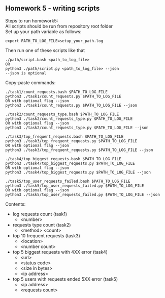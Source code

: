 ## Homework 5 - writing scripts
Steps to run homework5:  
All scripts should be run from repository root folder  
Set up your path variable as follows:
```
export PATH_TO_LOG_FILE=setup_your_path.log
```
Then run one of these scripts like that

```
./path/script.bash <path_to_log_file>
OR
python3 ./path/script.py <path_to_log_file> --json
--json is optional
```

Copy-paste commands:
```
./task1/count_requests.bash $PATH_TO_LOG_FILE
python3 ./task1/count_requests.py $PATH_TO_LOG_FILE
OR with optional flag --json
python3 ./task1/count_requests.py $PATH_TO_LOG_FILE --json

./task2/count_requests_type.bash $PATH_TO_LOG_FILE
python3 ./task2/count_requests_type.py $PATH_TO_LOG_FILE
OR with optional flag --json
python3 ./task2/count_requests_type.py $PATH_TO_LOG_FILE --json

./task3/top_frequent_requests.bash $PATH_TO_LOG_FILE
python3 ./task3/top_frequent_requests.py $PATH_TO_LOG_FILE
OR with optional flag --json
python3 ./task3/top_frequent_requests.py $PATH_TO_LOG_FILE --json

./task4/top_biggest_requests.bash $PATH_TO_LOG_FILE
python3 ./task4/top_biggest_requests.py $PATH_TO_LOG_FILE
OR with optional flag --json
python3 ./task4/top_biggest_requests.py $PATH_TO_LOG_FILE --json

./task5/top_user_requests_failed.bash $PATH_TO_LOG_FILE
python3 ./task5/top_user_requests_failed.py $PATH_TO_LOG_FILE
OR with optional flag --json
python3 ./task5/top_user_requests_failed.py $PATH_TO_LOG_FILE --json
```


Contents:
- log requests count (task1)
  - \<number>
- requests type count (task2)
  - \<method> \<count>
- top 10 frequent requests (task3)
  - \<location>
  - \<number count>
- top 5 biggest requests with 4XX error (task4)
  - \<url>
  - \<status code>
  - \<size in bytes>
  - \<ip address>
- top 5 users with requests ended 5XX error (task5)
  - \<ip address>
  - \<requests count>
